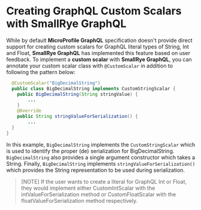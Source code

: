 Creating GraphQL Custom Scalars with SmallRye GraphQL
=======
While by default **MicroProfile GraphQL** specification doesn't provide direct support for creating
custom scalars for GraphQL literal types of String, Int and Float, **SmallRye GraphQL** has implemented 
this feature based on user feedback. To implement a **custom scalar** with **SmallRye GraphQL**, 
you can annotate your custom scalar class with `@CustomScalar` in addition to following the pattern below:
```java
  @CustomScalar("BigDecimalString")
  public class BigDecimalString implements CustomStringScalar {
    public BigDecimalString(String stringValue) {
        ...
    }
    @Override
    public String stringValueForSerialization() {
        ...
  }
}
```
In this example, `BigDecimalString` implements the `CustomStringScalar` which is used to identify the 
proper (de) serialization for BigDecimalString.  `BigDecimalString` also provides a single argument
constructor which takes a String.  Finally, `BigDecimalString` implements 
`stringValueForSerialization()` which provides the String representation to be used during 
serialization.

> [NOTE]
> If the user wants to create a literal for GraphQL Int or Float, they would implement either 
> CustomIntScalar with the intValueForSerialization method or CustomFloatScalar with the
> floatValueForSerialization method respectively.